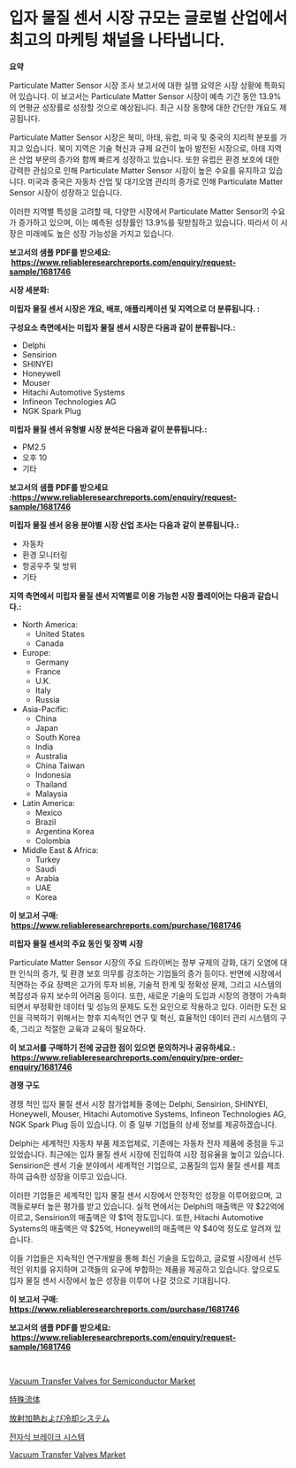 <p><h1>입자 물질 센서 시장 규모는 글로벌 산업에서 최고의 마케팅 채널을 나타냅니다.</h1></p><p><strong>요약</strong></p>
<p><p>Particulate Matter Sensor 시장 조사 보고서에 대한 실행 요약은 시장 상황에 특화되어 있습니다. 이 보고서는 Particulate Matter Sensor 시장이 예측 기간 동안 13.9%의 연평균 성장률로 성장할 것으로 예상됩니다. 최근 시장 동향에 대한 간단한 개요도 제공됩니다.</p><p>Particulate Matter Sensor 시장은 북미, 아태, 유럽, 미국 및 중국의 지리적 분포를 가지고 있습니다. 북미 지역은 기술 혁신과 규제 요건이 높아 발전된 시장으로, 아태 지역은 산업 부문의 증가와 함께 빠르게 성장하고 있습니다. 또한 유럽은 환경 보호에 대한 강력한 관심으로 인해 Particulate Matter Sensor 시장이 높은 수요를 유지하고 있습니다. 미국과 중국은 자동차 산업 및 대기오염 관리의 증가로 인해 Particulate Matter Sensor 시장이 성장하고 있습니다.</p><p>이러한 지역별 특성을 고려할 때, 다양한 시장에서 Particulate Matter Sensor의 수요가 증가하고 있으며, 이는 예측된 성장률인 13.9%를 뒷받침하고 있습니다. 따라서 이 시장은 미래에도 높은 성장 가능성을 가지고 있습니다.</p></p>
<p><strong>보고서의 샘플 PDF를 받으세요: &nbsp;<a href="https://www.reliableresearchreports.com/enquiry/request-sample/1681746">https://www.reliableresearchreports.com/enquiry/request-sample/1681746</a></strong></p>
<p><strong>시장 세분화:</strong></p>
<p><strong> 미립자 물질 센서 시장은 개요, 배포, 애플리케이션 및 지역으로 더 분류됩니다. :</strong></p>
<p><strong>구성요소 측면에서는 미립자 물질 센서 시장은 다음과 같이 분류됩니다.:</strong></p>
<p><ul><li>Delphi</li><li>Sensirion</li><li>SHINYEI</li><li>Honeywell</li><li>Mouser</li><li>Hitachi Automotive Systems</li><li>Infineon Technologies AG</li><li>NGK Spark Plug</li></ul></p>
<p><strong> 미립자 물질 센서 유형별 시장 분석은 다음과 같이 분류됩니다.:</strong></p>
<p><ul><li>PM2.5</li><li>오후 10</li><li>기타</li></ul></p>
<p><strong>보고서의 샘플 PDF를 받으세요 :<a href="https://www.reliableresearchreports.com/enquiry/request-sample/1681746">https://www.reliableresearchreports.com/enquiry/request-sample/1681746</a></strong></p>
<p><strong> 미립자 물질 센서 응용 분야별 시장 산업 조사는 다음과 같이 분류됩니다.:</strong></p>
<p><ul><li>자동차</li><li>환경 모니터링</li><li>항공우주 및 방위</li><li>기타</li></ul></p>
<p><strong>지역 측면에서 미립자 물질 센서 지역별로 이용 가능한 시장 플레이어는 다음과 같습니다.:</strong></p>
<p><ul>
    <li>
        North America:
        <ul>
            <li>United States</li>
            <li>Canada</li>
        </ul>
    </li>
    <li>
        Europe:
        <ul>
            <li>Germany</li>
            <li>France</li>
            <li>U.K.</li>
            <li>Italy</li>
            <li>Russia</li>
        </ul>
    </li>
    <li>
        Asia-Pacific:
        <ul>
            <li>China</li>
            <li>Japan</li>
            <li>South Korea</li>
            <li>India</li>
            <li>Australia</li>
            <li>China Taiwan</li>
            <li>Indonesia</li>
            <li>Thailand</li>
            <li>Malaysia</li>
        </ul>
    </li>
    <li>
        Latin America:
        <ul>
            <li>Mexico</li>
            <li>Brazil</li>
            <li>Argentina Korea</li>
            <li>Colombia</li>
        </ul>
    </li>
    <li>
        Middle East & Africa:
        <ul>
            <li>Turkey</li>
            <li>Saudi</li>
            <li>Arabia</li>
            <li>UAE</li>
            <li>Korea</li>
        </ul>
    </li>
    </ul></p>
<p><strong>이 보고서 구매: &nbsp;<a href="https://www.reliableresearchreports.com/purchase/1681746">https://www.reliableresearchreports.com/purchase/1681746</a></strong></p>
<p><strong>미립자 물질 센서의 주요 동인 및 장벽 시장</strong></p>
<p><p>Particulate Matter Sensor 시장의 주요 드라이버는 정부 규제의 강화, 대기 오염에 대한 인식의 증가, 및 환경 보호 의무를 강조하는 기업들의 증가 등이다. 반면에 시장에서 직면하는 주요 장벽은 고가의 투자 비용, 기술적 한계 및 정확성 문제, 그리고 시스템의 복잡성과 유지 보수의 어려움 등이다. 또한, 새로운 기술의 도입과 시장의 경쟁이 가속화 되면서 부정확한 데이터 및 성능의 문제도 도전 요인으로 작용하고 있다. 이러한 도전 요인을 극복하기 위해서는 향후 지속적인 연구 및 혁신, 효율적인 데이터 관리 시스템의 구축, 그리고 적절한 교육과 교육이 필요하다.</p></p>
<p><strong>이 보고서를 구매하기 전에 궁금한 점이 있으면 문의하거나 공유하세요.: &nbsp;<a href="https://www.reliableresearchreports.com/enquiry/pre-order-enquiry/1681746">https://www.reliableresearchreports.com/enquiry/pre-order-enquiry/1681746</a></strong></p>
<p><strong>경쟁 구도</strong></p>
<p><p>경쟁 적인 입자 물질 센서 시장 참가업체들 중에는 Delphi, Sensirion, SHINYEI, Honeywell, Mouser, Hitachi Automotive Systems, Infineon Technologies AG, NGK Spark Plug 등이 있습니다. 이 중 일부 기업들의 상세 정보를 제공하겠습니다.</p><p>Delphi는 세계적인 자동차 부품 제조업체로, 기존에는 자동차 전자 제품에 중점을 두고 있었습니다. 최근에는 입자 물질 센서 시장에 진입하여 시장 점유율을 높이고 있습니다. Sensirion은 센서 기술 분야에서 세계적인 기업으로, 고품질의 입자 물질 센서를 제조하여 급속한 성장을 이루고 있습니다. </p><p>이러한 기업들은 세계적인 입자 물질 센서 시장에서 안정적인 성장을 이루어왔으며, 고객들로부터 높은 평가를 받고 있습니다. 실적 면에서는 Delphi의 매출액은 약 $22억에 이르고, Sensirion의 매출액은 약 $1억 정도입니다. 또한, Hitachi Automotive Systems의 매출액은 약 $25억, Honeywell의 매출액은 약 $40억 정도로 알려져 있습니다.</p><p>이들 기업들은 지속적인 연구개발을 통해 최신 기술을 도입하고, 글로벌 시장에서 선두적인 위치를 유지하며 고객들의 요구에 부합하는 제품을 제공하고 있습니다. 앞으로도 입자 물질 센서 시장에서 높은 성장을 이루어 나갈 것으로 기대됩니다.</p></p>
<p><strong>이 보고서 구매: &nbsp; <a href="https://www.reliableresearchreports.com/purchase/1681746">https://www.reliableresearchreports.com/purchase/1681746</a></strong></p>
<p><strong>보고서의 샘플 PDF를 받으세요: &nbsp;<a href="https://www.reliableresearchreports.com/enquiry/request-sample/1681746">https://www.reliableresearchreports.com/enquiry/request-sample/1681746</a></strong><strong></strong></p>
<p>&nbsp;</p>
<p><p><a href="https://issuu.com/reportprime-2/docs/vacuum-transfer-valves-for-semiconductor-market-si">Vacuum Transfer Valves for Semiconductor Market</a></p><p><a href="https://github.com/hwbcz413288296/Market-Research-Report-List-1/blob/main/8265569192574.md">特殊流体</a></p><p><a href="https://github.com/efcvopdgkdx128/Market-Research-Report-List-1/blob/main/3373181192573.md">放射加熱および冷却システム</a></p><p><a href="https://github.com/bunxhcci35271755/Market-Research-Report-List-1/blob/main/5442725192388.md">전자식 브레이크 시스템</a></p><p><a href="https://issuu.com/reportprime-2/docs/vacuum-transfer-valves-market-size-2030.pptx">Vacuum Transfer Valves Market</a></p></p>
